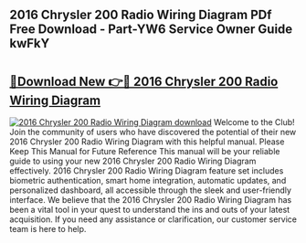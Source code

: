 ## 2016 Chrysler 200 Radio Wiring Diagram PDf Free Download - Part-YW6 Service Owner Guide kwFkY

# <h2><a href="http://dfl1bs.blite.top/?on=2016+Chrysler+200+Radio+Wiring+Diagram">🔗Download New 👉🔴 2016 Chrysler 200 Radio Wiring Diagram</a></h2>

[![2016 Chrysler 200 Radio Wiring Diagram download](https://i.imgur.com/lujVjoI.png)](http://dfl1bs.blite.top/?on=2016+Chrysler+200+Radio+Wiring+Diagram)
Welcome to the Club! Join the community of users who have discovered the potential of their new 2016 Chrysler 200 Radio Wiring Diagram with this helpful manual. Please Keep This Manual for Future Reference This manual will be your reliable guide to using your new 2016 Chrysler 200 Radio Wiring Diagram effectively. 2016 Chrysler 200 Radio Wiring Diagram feature set includes biometric authentication, smart home integration, automatic updates, and personalized dashboard, all accessible through the sleek and user-friendly interface. We believe that the 2016 Chrysler 200 Radio Wiring Diagram has been a vital tool in your quest to understand the ins and outs of your latest acquisition. If you need any assistance or clarification, our customer service team is here to help.

